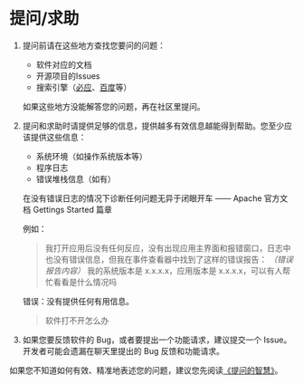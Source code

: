 # 提问/求助

1. 提问前请在这些地方查找您要问的问题：
    - 软件对应的文档
    - 开源项目的Issues
    - 搜索引擎（[必应](https://cn.bing.com/)、[百度](https://www.baidu.com/)等）
    
    如果这些地方没能解答您的问题，再在社区里提问。
    
    
    
2. 提问和求助时请提供足够的信息，提供越多有效信息越能得到帮助。您至少应该提供这些信息：
    - 系统环境（如操作系统版本等）
    - 程序日志
    - 错误堆栈信息（如有）

    
    
    
    
    在没有错误日志的情况下诊断任何问题无异于闭眼开车
    —— Apache 官方文档 Gettings Started 篇章

    
    
    例如：
    
    > 我打开应用后没有任何反应，没有出现应用主界面和报错窗口，日志中也没有错误信息，但我在事件查看器中找到了这样的错误报告：
    > _（错误报告内容）_
    > 我的系统版本是 x.x.x.x，应用版本是 x.x.x.x，可以有人帮忙看看是什么情况吗
    
    错误：没有提供任何有用信息。
    
    > 软件打不开怎么办
    
3. 如果您要反馈软件的 Bug，或者要提出一个功能请求，建议提交一个 Issue。开发者可能会遗漏在聊天里提出的 Bug 反馈和功能请求。
   

如果您不知道如何有效、精准地表述您的问题，建议您先阅读[《提问的智慧》](https://github.com/ryanhanwu/How-To-Ask-Questions-The-Smart-Way/blob/main/README-zh_CN.md)。